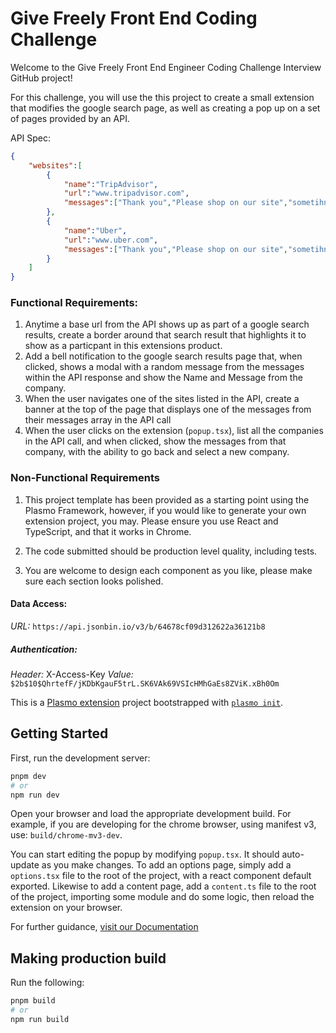 # Give Freely Front End Coding Challenge

 Welcome to the Give Freely Front End Engineer Coding Challenge Interview GitHub project!

For this challenge, you will use the this project to create a small extension that modifies the google search page, as well as creating a pop up on a set of pages provided by an API.

API Spec:
```json
{
    "websites":[
        {
            "name":"TripAdvisor",
            "url":"www.tripadvisor.com",
            "messages":["Thank you","Please shop on our site","sometihng else"],
        },
        {
            "name":"Uber",
            "url":"www.uber.com",
            "messages":["Thank you","Please shop on our site","sometihng else"],
        }
    ]
}
```

### Functional Requirements:
1. Anytime a base url from the API shows up as part of a google search results, create a border around that search result that highlights it to show as a particpant in this extensions product.
2. Add a bell notification to the google search results page that, when clicked, shows a modal with a random message from the messages within the API response and show the Name and Message from the company.
3. When the user navigates one of the sites listed in the API, create a banner at the top of the page that displays one of the messages from their messages array in the API call
4. When the user clicks on the extension (`popup.tsx`), list all the companies in the API call, and when clicked, show the messages from that company, with the ability to go back and select a new company.


### Non-Functional Requirements
1. This project template has been provided as a starting point using the Plasmo Framework, however, if you would like to generate your own extension project, you may. Please ensure you use React and TypeScript, and that it works in Chrome.

2. The code submitted should be production level quality, including tests.

3. You are welcome to design each component as you like, please make sure each section looks polished. 


#### Data Access:
*URL:* `https://api.jsonbin.io/v3/b/64678cf09d312622a36121b8`
##### Authentication:
*Header:* X-Access-Key
*Value:* `$2b$10$QhrtefF/jKDbKgauF5trL.SK6VAk69VSIcHMhGaEs8ZViK.xBh0Om`

This is a [Plasmo extension](https://docs.plasmo.com/) project bootstrapped with [`plasmo init`](https://www.npmjs.com/package/plasmo).

## Getting Started

First, run the development server:

```bash
pnpm dev
# or
npm run dev
```

Open your browser and load the appropriate development build. For example, if you are developing for the chrome browser, using manifest v3, use: `build/chrome-mv3-dev`.

You can start editing the popup by modifying `popup.tsx`. It should auto-update as you make changes. To add an options page, simply add a `options.tsx` file to the root of the project, with a react component default exported. Likewise to add a content page, add a `content.ts` file to the root of the project, importing some module and do some logic, then reload the extension on your browser.

For further guidance, [visit our Documentation](https://docs.plasmo.com/)

## Making production build

Run the following:

```bash
pnpm build
# or
npm run build
```

